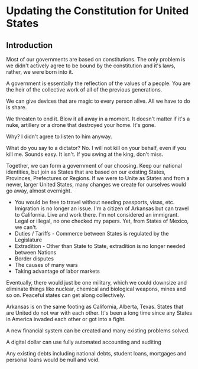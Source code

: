 # Updating the Constitution for United States

## Introduction

Most of our governments are based on constitutions. The only problem is we didn't actively agree to be bound by the constitution and it's laws, rather, we were born into it.

A government is essentially the reflection of the values of a people. You are the heir of the collective work of all of the previous generations.

We can give devices that are magic to every person alive. All we have to do is share.

We threaten to end it. Blow it all away in a moment. It doesn't matter if it's a nuke, artillery or a drone that destroyed your home. It's gone.

Why? I didn't agree to listen to him anyway.

What do you say to a dictator? No. I will not kill on your behalf, even if you kill me.
Sounds easy. It isn't. If you swing at the king, don't miss.

Together, we can form a government of our choosing. Keep our national identities, but join as States that are based on our existing States, Provinces, Prefectures or Regions. If we were to Unite as States and from a newer, larger United States, many changes we create for ourselves would go away, almost overnight.

- You would be free to travel without needing passports, visas, etc. Imigration is no longer an issue. I'm a citizen of Arkansas but can travel to California. Live and work there. I'm not considered an immigrant. Legal or illegal, no one checked my papers. Yet, from States of Mexico, we can't.
- Duties / Tariffs - Commerce between States is regulated by the Legislature
- Extradition - Other than State to State, extradition is no longer needed between Nations
- Border disputes
- The causes of many wars
- Taking advantage of labor markets

Eventually, there would just be one military, which we could downsize and eliminate things like nuclear, chemical and biological weapons, mines and so on. Peaceful states can get along collectively.

Arkansas is on the same footing as California, Alberta, Texas. States that are United do not war with each other. It's been a long time since any States in America invaded each other or got into a fight.

A new financial system can be created and many existing problems solved.

A digital dollar can use fully automated accounting and auditing

Any existing debts including national debts, student loans, mortgages and personal loans would be null and void.
